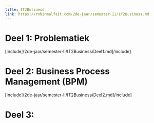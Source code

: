 ```yaml
---
title: IT2Business
link: https://robinmalfait.com/2de-jaar/semester-II/IT2Business.md
---
```


# Deel 1: Problematiek

[include]/2de-jaar/semester-II/IT2Business/Deel1.md[/include]

# Deel 2: Business Process Management (BPM)

[include]/2de-jaar/semester-II/IT2Business/Deel2.md[/include]

# Deel 3: 
